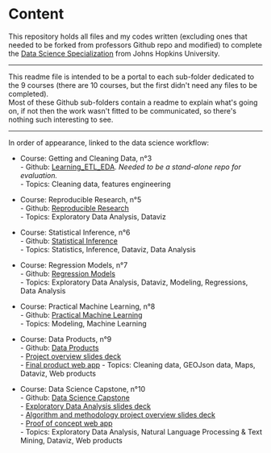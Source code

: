 # Content

This repository holds all files and my codes written (excluding ones that needed to be forked from professors Github repo and modified) to complete the [Data Science Specialization](https://www.coursera.org/specializations/jhu-data-science) from Johns Hopkins University.

---

This readme file is intended to be a portal to each sub-folder dedicated to the 9 courses (there are 10 courses, but the first didn't need any files to be completed).  
Most of these Github sub-folders contain a readme to explain what's going on, if not then the work wasn't fitted to be communicated, so there's nothing such interesting to see.  

---

In order of appearance, linked to the data science workflow:  

* Course: Getting and Cleaning Data, n°3  
      - Github: [Learning_ETL_EDA](https://github.com/vanAkim/Learning_ETL_EDA). *Needed to be a stand-alone repo for evaluation.*  
      - Topics: Cleaning data, features engineering
      
* Course: Reproducible Research, n°5  
      - Github: [Reproducible Research](https://github.com/vanAkim/Data.Science.Specialization/tree/master/Reproducible%20Research/FinalProject)  
      - Topics: Exploratory Data Analysis, Dataviz
      
* Course: Statistical Inference, n°6  
      - Github: [Statistical Inference](https://github.com/vanAkim/Data.Science.Specialization/tree/master/Statistical%20Inference/FinalProject)  
      - Topics: Statistics, Inference, Dataviz, Data Analysis
      
* Course: Regression Models, n°7  
      - Github: [Regression Models](https://github.com/vanAkim/Data.Science.Specialization/tree/master/Regression%20Models/Final%20Project)  
      - Topics: Exploratory Data Analysis, Dataviz, Modeling, Regressions, Data Analysis
      
* Course: Practical Machine Learning, n°8  
      - Github: [Practical Machine Learning](https://github.com/vanAkim/Data.Science.Specialization/tree/master/Practical%20Machine%20Learning/FinalProject)  
      - Topics: Modeling, Machine Learning
      
* Course: Data Products, n°9  
      - Github: [Data Products](https://github.com/vanAkim/Data.Science.Specialization/tree/master/Data%20Products/FinalProject)  
      - [Project overview slides deck](https://rpubs.com/vanAkim/ToulouseMapApp)  
      - [Final product web app](https://vanakim.shinyapps.io/ToulouseMap/)
      - Topics: Cleaning data, GEOJson data, Maps, Dataviz, Web products
      
* Course: Data Science Capstone, n°10  
      - Github: [Data Science Capstone](https://github.com/vanAkim/Data.Science.Specialization/tree/master/Data%20Science%20Capstone)  
      - [Exploratory Data Analysis slides deck](https://rpubs.com/vanAkim/713704)  
      - [Algorithm and methodology project overview slides deck](https://rpubs.com/vanAkim/713688)  
      - [Proof of concept web app](https://vanakim.shinyapps.io/SwiftKey_Proof-of-concept/)  
      - Topics: Exploratory Data Analysis, Natural Language Processing & Text Mining, Dataviz, Web products